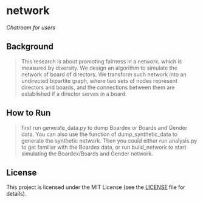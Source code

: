 # network

*Chatroom for users*
## Background
> This research is about promoting fairness in a network, which is measured by diversity. We design an algorithm to simulate the network of board of directors. We transform such network into an undirected bipartite graph, where two sets of nodes represent directors and boards, and the connections between them are established if a director serves in a board.


## How to Run
> first run generate_data.py to dump Boardex or Boards and Gender data. You can also use the function of dump_synthetic_data to generate the synthetic network.
> Then you could either run analysis.py to get familiar with the Boardex data, or run build_network to start simulating the Boardex/Boards and Gender network.

## License

This project is licensed under the MIT License (see the
[LICENSE](LICENSE) file for details).
